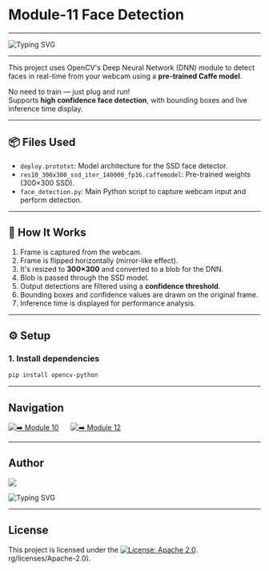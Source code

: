# Module-11 Face Detection 
---

<p align="left">
  <img src="https://readme-typing-svg.demolab.com?font=Fira+Code&duration=2500&pause=500&color=00FF80&center=false&vCenter=false&width=420&lines=Real-Time+Face+Detection;Deep+Learning+with+OpenCV+DNN;SSD+Model+%7C+Caffe+Based;No+Training%2C+Just+Inference;High+Confidence+Recognition" alt="Typing SVG" />
</p>


---

This project uses OpenCV's Deep Neural Network (DNN) module to detect faces in real-time from your webcam using a **pre-trained Caffe model**.

No need to train — just plug and run!  
Supports **high confidence face detection**, with bounding boxes and live inference time display.

---

## 📦 Files Used

- `deploy.prototxt`: Model architecture for the SSD face detector.
- `res10_300x300_ssd_iter_140000_fp16.caffemodel`: Pre-trained weights (300×300 SSD).
- `face_detection.py`: Main Python script to capture webcam input and perform detection.

---

## 🔧 How It Works

1. Frame is captured from the webcam.
2. Frame is flipped horizontally (mirror-like effect).
3. It's resized to **300×300** and converted to a blob for the DNN.
4. Blob is passed through the SSD model.
5. Output detections are filtered using a **confidence threshold**.
6. Bounding boxes and confidence values are drawn on the original frame.
7. Inference time is displayed for performance analysis.

---

## ⚙️ Setup

### 1. Install dependencies
```bash
pip install opencv-python
```


---
##  Navigation

[![➡️ Module 10](https://img.shields.io/badge/Module-10-000000?style=for-the-badge&logo=github&logoColor=00FF80)](https://github.com/Adityeah18/opencv/tree/main/10)
&nbsp;&nbsp;&nbsp;&nbsp;
[![➡️ Module 12](https://img.shields.io/badge/Module-12-000000?style=for-the-badge&logo=github&logoColor=00FF80)](https://github.com/Adityeah18/opencv/tree/main/12)

---

##  Author
<p align="left">
  <a href="https://github.com/aypy01" target="_blank">
    <img src="https://img.shields.io/badge/aypy01-000000?style=flat-square&logo=github&logoColor=00FF80" />
  </a>
</p>

<p align="left">
  <img src="https://readme-typing-svg.demolab.com?font=Fira+Code&duration=3000&pause=500&color=00FF80&center=false&vCenter=false&width=440&lines=Break+Things+First%2C+Understand+Later;Built+to+Debug%2C+Not+Repeat;Learning+What+Actually+Sticks;Code.+Observe.+Refine." alt="Typing SVG" />
</p>


---

##  License

This project is licensed under the [![License: Apache 2.0](https://img.shields.io/badge/License-Apache%202.0-blue.svg)](https://opensource.org/licenses/Apache-2.0).
rg/licenses/Apache-2.0).

